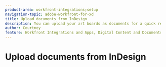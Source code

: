 ```yaml
---
product-area: workfront-integrations;setup
navigation-topic: adobe-workfront-for-xd
title: Upload documents from InDesign
description: You can upload your art boards as documents for a quick review and approval or simply to store in Adobe Workfront.
author: Courtney
feature: Workfront Integrations and Apps, Digital Content and Documents
---
```


# Upload documents from InDesign